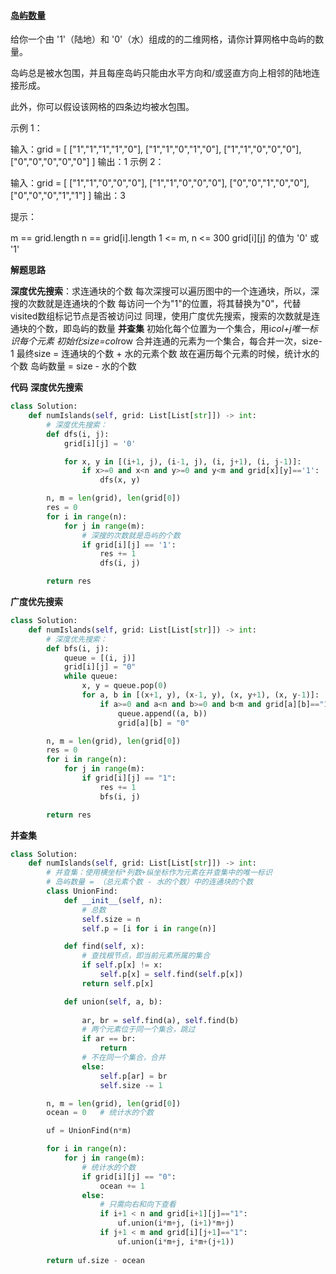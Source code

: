 #### [岛屿数量](https://leetcode-cn.com/problems/number-of-islands/)

给你一个由 '1'（陆地）和 '0'（水）组成的的二维网格，请你计算网格中岛屿的数量。

岛屿总是被水包围，并且每座岛屿只能由水平方向和/或竖直方向上相邻的陆地连接形成。

此外，你可以假设该网格的四条边均被水包围。

 

示例 1：

输入：grid = [
  ["1","1","1","1","0"],
  ["1","1","0","1","0"],
  ["1","1","0","0","0"],
  ["0","0","0","0","0"]
]
输出：1
示例 2：

输入：grid = [
  ["1","1","0","0","0"],
  ["1","1","0","0","0"],
  ["0","0","1","0","0"],
  ["0","0","0","1","1"]
]
输出：3


提示：

m == grid.length
n == grid[i].length
1 <= m, n <= 300
grid[i][j] 的值为 '0' 或 '1'



**解题思路**

**深度优先搜索**：求连通块的个数
	每次深搜可以遍历图中的一个连通块，所以，深搜的次数就是连通块的个数
	每访问一个为"1"的位置，将其替换为"0"，代替visited数组标记节点是否被访问过
	同理，使用广度优先搜索，搜索的次数就是连通块的个数，即岛屿的数量
**并查集**
	初始化每个位置为一个集合，用i*col+j唯一标识每个元素
	初始化size=col*row
	合并连通的元素为一个集合，每合并一次，size-1
	最终size = 连通块的个数 + 水的元素个数
	故在遍历每个元素的时候，统计水的个数
	岛屿数量 = size - 水的个数

**代码**
**深度优先搜索**

```python
class Solution:
    def numIslands(self, grid: List[List[str]]) -> int:
        # 深度优先搜索：
        def dfs(i, j):
            grid[i][j] = '0'

            for x, y in [(i+1, j), (i-1, j), (i, j+1), (i, j-1)]:
                if x>=0 and x<n and y>=0 and y<m and grid[x][y]=='1':
                    dfs(x, y)

        n, m = len(grid), len(grid[0])
        res = 0
        for i in range(n):
            for j in range(m):
                # 深搜的次数就是岛屿的个数
                if grid[i][j] == '1':
                    res += 1
                    dfs(i, j)

        return res


```
**广度优先搜索**

```python
class Solution:
    def numIslands(self, grid: List[List[str]]) -> int:
        # 深度优先搜索：
        def bfs(i, j):
            queue = [(i, j)]
            grid[i][j] = "0"
            while queue:
                x, y = queue.pop(0)
                for a, b in [(x+1, y), (x-1, y), (x, y+1), (x, y-1)]:
                    if a>=0 and a<n and b>=0 and b<m and grid[a][b]=="1":
                        queue.append((a, b))
                        grid[a][b] = "0"

        n, m = len(grid), len(grid[0])
        res = 0
        for i in range(n):
            for j in range(m):
                if grid[i][j] == "1":
                    res += 1
                    bfs(i, j)

        return res

```
**并查集**

```python
class Solution:
    def numIslands(self, grid: List[List[str]]) -> int:
        # 并查集：使用横坐标*列数+纵坐标作为元素在并查集中的唯一标识
        # 岛屿数量 = （总元素个数 - 水的个数）中的连通块的个数
        class UnionFind:
            def __init__(self, n):
                # 总数
                self.size = n
                self.p = [i for i in range(n)]

            def find(self, x):
                # 查找根节点，即当前元素所属的集合
                if self.p[x] != x:
                    self.p[x] = self.find(self.p[x])
                return self.p[x]

            def union(self, a, b):
                
                ar, br = self.find(a), self.find(b)
                # 两个元素位于同一个集合，跳过
                if ar == br:
                    return
                # 不在同一个集合，合并
                else:
                    self.p[ar] = br 
                    self.size -= 1

        n, m = len(grid), len(grid[0])
        ocean = 0   # 统计水的个数

        uf = UnionFind(n*m)

        for i in range(n):
            for j in range(m):
                # 统计水的个数
                if grid[i][j] == "0":
                    ocean += 1
                else:
                    # 只需向右和向下查看
                    if i+1 < n and grid[i+1][j]=="1":
                        uf.union(i*m+j, (i+1)*m+j)
                    if j+1 < m and grid[i][j+1]=="1":
                        uf.union(i*m+j, i*m+(j+1))
                
        return uf.size - ocean
```

